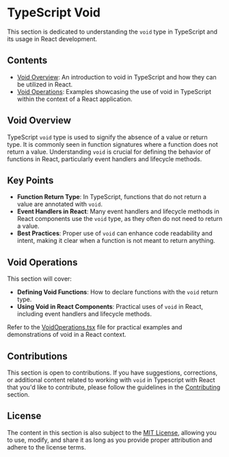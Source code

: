 # TypeScript Void

This section is dedicated to understanding the `void` type in TypeScript and its usage in React development.

## Contents

- [Void Overview](README.md): An introduction to void in TypeScript and how they can be utilized in React.
- [Void Operations](VoidOperations.tsx): Examples showcasing the use of void in TypeScript within the context of a React application.

## Void Overview

TypeScript `void` type is used to signify the absence of a value or return type. It is commonly seen in function signatures where a function does not return a value. Understanding `void` is crucial for defining the behavior of functions in React, particularly event handlers and lifecycle methods.

## Key Points

- **Function Return Type**: In TypeScript, functions that do not return a value are annotated with `void`.
- **Event Handlers in React**: Many event handlers and lifecycle methods in React components use the `void` type, as they often do not need to return a value.
- **Best Practices**: Proper use of `void` can enhance code readability and intent, making it clear when a function is not meant to return anything.

## Void Operations

This section will cover:

- **Defining Void Functions**: How to declare functions with the `void` return type.
- **Using Void in React Components**: Practical uses of `void` in React, including event handlers and lifecycle methods.

Refer to the [VoidOperations.tsx](VoidOperations.tsx) file for practical examples and demonstrations of void in a React context.

## Contributions

This section is open to contributions. If you have suggestions, corrections, or additional content related to working with `void` in Typescript with React that you'd like to contribute, please follow the guidelines in the [Contributing](../../../Contributing.md) section.

## License

The content in this section is also subject to the [MIT License](../../../LICENSE), allowing you to use, modify, and share it as long as you provide proper attribution and adhere to the license terms.
